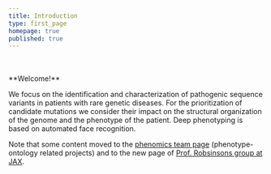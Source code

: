 ```yaml
---
title: Introduction
type: first_page
homepage: true
published: true
---
```


<br/>
<br/>
**Welcome!**

We focus on the identification and characterization of pathogenic sequence variants in patients with rare genetic diseases. For the prioritization of candidate mutations we consider their impact on the structural organization of the genome and the phenotype of the patient. Deep phenotyping is based on automated face recognition.


Note that some content moved to the [phenomics team page](https://phenomics.github.io/) (phenotype-ontology related projects) and to the new page of [Prof. Robsinsons group at JAX](https://robinsongroup.github.io/).